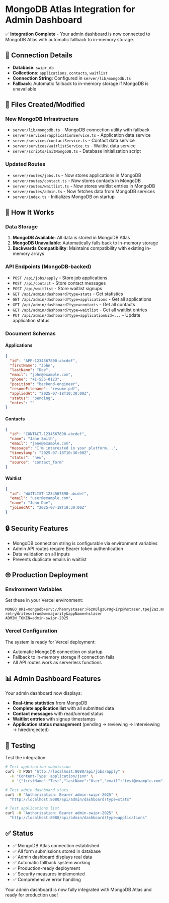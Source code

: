 # MongoDB Atlas Integration for Admin Dashboard

✅ **Integration Complete** - Your admin dashboard is now connected to MongoDB Atlas with automatic fallback to in-memory storage.

## 🔗 Connection Details

- **Database**: `swipr_db`
- **Collections**: `applications`, `contacts`, `waitlist`
- **Connection String**: Configured in `server/lib/mongodb.ts`
- **Fallback**: Automatic fallback to in-memory storage if MongoDB is unavailable

## 📁 Files Created/Modified

### New MongoDB Infrastructure

- `server/lib/mongodb.ts` - MongoDB connection utility with fallback
- `server/services/applicationService.ts` - Application data service
- `server/services/contactService.ts` - Contact data service
- `server/services/waitlistService.ts` - Waitlist data service
- `server/scripts/initMongoDB.ts` - Database initialization script

### Updated Routes

- `server/routes/jobs.ts` - Now stores applications in MongoDB
- `server/routes/contact.ts` - Now stores contacts in MongoDB
- `server/routes/waitlist.ts` - Now stores waitlist entries in MongoDB
- `server/routes/admin.ts` - Now fetches data from MongoDB services
- `server/index.ts` - Initializes MongoDB on startup

## 🚀 How It Works

### Data Storage

1. **MongoDB Available**: All data is stored in MongoDB Atlas
2. **MongoDB Unavailable**: Automatically falls back to in-memory storage
3. **Backwards Compatibility**: Maintains compatibility with existing in-memory arrays

### API Endpoints (MongoDB-backed)

- `POST /api/jobs/apply` - Store job applications
- `POST /api/contact` - Store contact messages
- `POST /api/waitlist` - Store waitlist signups
- `GET /api/admin/dashboard?type=stats` - Get statistics
- `GET /api/admin/dashboard?type=applications` - Get all applications
- `GET /api/admin/dashboard?type=contacts` - Get all contacts
- `GET /api/admin/dashboard?type=waitlist` - Get all waitlist entries
- `PUT /api/admin/dashboard?type=application&id=...` - Update application status

### Document Schemas

#### Applications

```json
{
  "id": "APP-1234567890-abcdef",
  "firstName": "John",
  "lastName": "Doe",
  "email": "john@example.com",
  "phone": "+1-555-0123",
  "position": "backend-engineer",
  "resumeFilename": "resume.pdf",
  "appliedAt": "2025-07-18T10:30:00Z",
  "status": "pending",
  "notes": ""
}
```

#### Contacts

```json
{
  "id": "CONTACT-1234567890-abcdef",
  "name": "Jane Smith",
  "email": "jane@example.com",
  "message": "I'm interested in your platform...",
  "timestamp": "2025-07-18T10:30:00Z",
  "status": "new",
  "source": "contact_form"
}
```

#### Waitlist

```json
{
  "id": "WAITLIST-1234567890-abcdef",
  "email": "user@example.com",
  "name": "John Doe",
  "joinedAt": "2025-07-18T10:30:00Z"
}
```

## 🔒 Security Features

- MongoDB connection string is configurable via environment variables
- Admin API routes require Bearer token authentication
- Data validation on all inputs
- Prevents duplicate emails in waitlist

## 🌐 Production Deployment

### Environment Variables

Set these in your Vercel environment:

```env
MONGO_URI=mongodb+srv://henrystaser:F6zK0lgzGr9gkIrp@hstaser.tpej2az.mongodb.net/swipr_db?retryWrites=true&w=majority&appName=hstaser
ADMIN_TOKEN=admin-swipr-2025
```

### Vercel Configuration

The system is ready for Vercel deployment:

- Automatic MongoDB connection on startup
- Fallback to in-memory storage if connection fails
- All API routes work as serverless functions

## 📊 Admin Dashboard Features

Your admin dashboard now displays:

- **Real-time statistics** from MongoDB
- **Complete application list** with all submitted data
- **Contact messages** with read/unread status
- **Waitlist entries** with signup timestamps
- **Application status management** (pending → reviewing → interviewing → hired/rejected)

## 🧪 Testing

Test the integration:

```bash
# Test application submission
curl -X POST "http://localhost:8080/api/jobs/apply" \
  -H "Content-Type: application/json" \
  -d '{"firstName":"Test","lastName":"User","email":"test@example.com","phone":"555-1234","position":"backend-engineer"}'

# Test admin dashboard stats
curl -H "Authorization: Bearer admin-swipr-2025" \
  "http://localhost:8080/api/admin/dashboard?type=stats"

# Test applications list
curl -H "Authorization: Bearer admin-swipr-2025" \
  "http://localhost:8080/api/admin/dashboard?type=applications"
```

## ✅ Status

- ✅ MongoDB Atlas connection established
- ✅ All form submissions stored in database
- ✅ Admin dashboard displays real data
- ✅ Automatic fallback system working
- ✅ Production-ready deployment
- ✅ Security measures implemented
- ✅ Comprehensive error handling

Your admin dashboard is now fully integrated with MongoDB Atlas and ready for production use!
